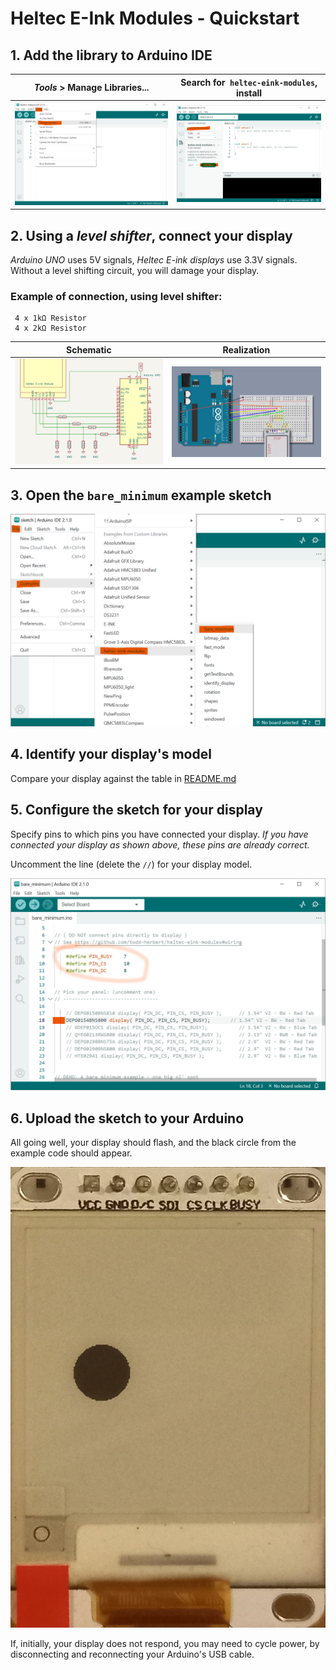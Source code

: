 # Heltec E-Ink Modules - Quickstart
## 1. Add the library to Arduino IDE

*Tools* > Manage Libraries... | Search for &nbsp;`heltec-eink-modules`,  install
----|----
![screenshot of tools menu](install1.png) | ![screenshot of library manager](install2.png)

## 2. Using a *level shifter*, connect your display
*Arduino UNO* uses 5V signals, *Heltec E-ink displays* use 3.3V signals. Without a level shifting circuit, you will damage your display.

### Example of connection, using level shifter:

     4 x 1kΩ Resistor
     4 x 2kΩ Resistor

Schematic|Realization
---|---
![schematic of Arduino UNO, connected to display, through voltage dividing level shifter](/docs/Quickstart/schematic_voltage_divider.png) | ![graphic of Arduino UNO, connected to display, through voltage dividing level shifter](/docs/wiring_example.png)

## 3. Open the `bare_minimum` example sketch

![screenshot of Arduino IDE, with menus open: file, examples, heltec-eink-modules, bare_minimum](example1.png)

## 4. Identify your display's model

Compare your display against the table in [README.md](/docs/README.md#identifying-your-display)

## 5. Configure the sketch for your display

Specify pins to which pins you have connected your display. *If you have connected your display as shown above, these pins are already correct.*

Uncomment the line (delete the `//`) for your display model.   

![screenshot of Arduino IDE, highlighting compiler macros for pin selection and display model selection](config1.png)

## 6. Upload the sketch to your Arduino

All going well, your display should flash, and the black circle from the example code should appear.

![photo of e-ink display, showing output of bare_minimum example sketch](output.jpg)

If, initially, your display does not respond, you may need to cycle power, by disconnecting and reconnecting your Arduino's USB cable.